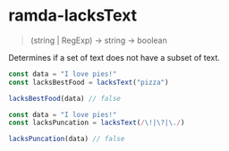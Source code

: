 # ramda-lacksText

> (string | RegExp) -> string -> boolean

Determines if a set of text does not have a subset of text.

``` javascript
const data = "I love pies!"
const lacksBestFood = lacksText("pizza")

lacksBestFood(data) // false
```

``` javascript
const data = "I love pies!"
const lacksPuncation = lacksText(/\!|\?|\./)

lacksPuncation(data) // false
```
